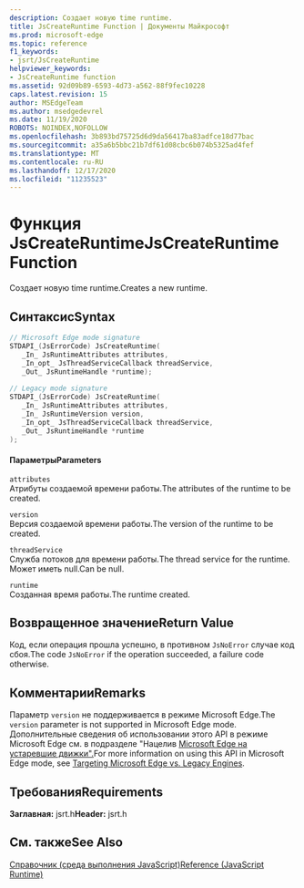 ```yaml
---
description: Создает новую time runtime.
title: JsCreateRuntime Function | Документы Майкрософт
ms.prod: microsoft-edge
ms.topic: reference
f1_keywords:
- jsrt/JsCreateRuntime
helpviewer_keywords:
- JsCreateRuntime function
ms.assetid: 92d09b89-6593-4d73-a562-88f9fec10228
caps.latest.revision: 15
author: MSEdgeTeam
ms.author: msedgedevrel
ms.date: 11/19/2020
ROBOTS: NOINDEX,NOFOLLOW
ms.openlocfilehash: 3b893bd75725d6d9da56417ba83adfce18d77bac
ms.sourcegitcommit: a35a6b5bbc21b7df61d08cbc6b074b5325ad4fef
ms.translationtype: MT
ms.contentlocale: ru-RU
ms.lasthandoff: 12/17/2020
ms.locfileid: "11235523"
---
```

# <span data-ttu-id="e937c-103">Функция JsCreateRuntime</span><span class="sxs-lookup"><span data-stu-id="e937c-103">JsCreateRuntime Function</span></span>

<span data-ttu-id="e937c-104">Создает новую time runtime.</span><span class="sxs-lookup"><span data-stu-id="e937c-104">Creates a new runtime.</span></span>
  
## <span data-ttu-id="e937c-105">Синтаксис</span><span class="sxs-lookup"><span data-stu-id="e937c-105">Syntax</span></span>  
  
```cpp  
// Microsoft Edge mode signature  
STDAPI_(JsErrorCode) JsCreateRuntime(  
   _In_ JsRuntimeAttributes attributes,  
   _In_opt_ JsThreadServiceCallback threadService,  
   _Out_ JsRuntimeHandle *runtime);  
  
// Legacy mode signature  
STDAPI_(JsErrorCode) JsCreateRuntime(  
   _In_ JsRuntimeAttributes attributes,  
   _In_ JsRuntimeVersion version,  
   _In_opt_ JsThreadServiceCallback threadService,  
   _Out_ JsRuntimeHandle *runtime  
);  
```  
  
#### <span data-ttu-id="e937c-106">Параметры</span><span class="sxs-lookup"><span data-stu-id="e937c-106">Parameters</span></span>  
 `attributes`  
 <span data-ttu-id="e937c-107">Атрибуты создаемой времени работы.</span><span class="sxs-lookup"><span data-stu-id="e937c-107">The attributes of the runtime to be created.</span></span>  
  
 `version`  
 <span data-ttu-id="e937c-108">Версия создаемой времени работы.</span><span class="sxs-lookup"><span data-stu-id="e937c-108">The version of the runtime to be created.</span></span>  
  
 `threadService`  
 <span data-ttu-id="e937c-109">Служба потоков для времени работы.</span><span class="sxs-lookup"><span data-stu-id="e937c-109">The thread service for the runtime.</span></span> <span data-ttu-id="e937c-110">Может иметь null.</span><span class="sxs-lookup"><span data-stu-id="e937c-110">Can be null.</span></span>  
  
 `runtime`  
 <span data-ttu-id="e937c-111">Созданная время работы.</span><span class="sxs-lookup"><span data-stu-id="e937c-111">The runtime created.</span></span>  
  
## <span data-ttu-id="e937c-112">Возвращенное значение</span><span class="sxs-lookup"><span data-stu-id="e937c-112">Return Value</span></span>  
 <span data-ttu-id="e937c-113">Код, если операция прошла успешно, в противном `JsNoError` случае код сбоя.</span><span class="sxs-lookup"><span data-stu-id="e937c-113">The code `JsNoError` if the operation succeeded, a failure code otherwise.</span></span>  
  
## <span data-ttu-id="e937c-114">Комментарии</span><span class="sxs-lookup"><span data-stu-id="e937c-114">Remarks</span></span>  
 <span data-ttu-id="e937c-115">Параметр `version` не поддерживается в режиме Microsoft Edge.</span><span class="sxs-lookup"><span data-stu-id="e937c-115">The `version` parameter is not supported in Microsoft Edge mode.</span></span> <span data-ttu-id="e937c-116">Дополнительные сведения об использовании этого API в режиме Microsoft Edge см. в подразделе "Нацелив [Microsoft Edge на устаревшие движки".](../chakra-hosting/targeting-edge-vs-legacy-engines-in-jsrt-apis.md)</span><span class="sxs-lookup"><span data-stu-id="e937c-116">For more information on using this API in Microsoft Edge mode, see [Targeting Microsoft Edge vs. Legacy Engines](../chakra-hosting/targeting-edge-vs-legacy-engines-in-jsrt-apis.md).</span></span>  
  
## <span data-ttu-id="e937c-117">Требования</span><span class="sxs-lookup"><span data-stu-id="e937c-117">Requirements</span></span>  
 <span data-ttu-id="e937c-118">**Заглавная:** jsrt.h</span><span class="sxs-lookup"><span data-stu-id="e937c-118">**Header:** jsrt.h</span></span>  
  
## <span data-ttu-id="e937c-119">См. также</span><span class="sxs-lookup"><span data-stu-id="e937c-119">See Also</span></span>  
 [<span data-ttu-id="e937c-120">Справочник (среда выполнения JavaScript)</span><span class="sxs-lookup"><span data-stu-id="e937c-120">Reference (JavaScript Runtime)</span></span>](../chakra-hosting/reference-javascript-runtime.md)
